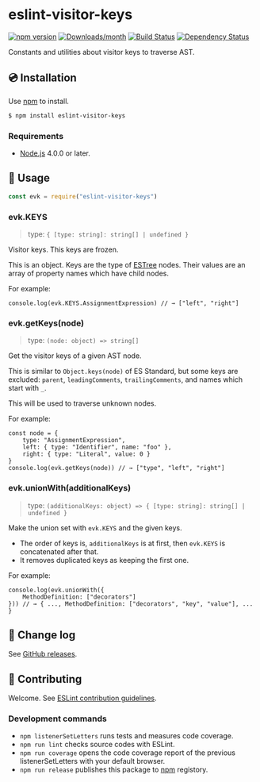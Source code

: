 # eslint-visitor-keys

[![npm version](https://img.shields.io/npm/v/eslint-visitor-keys.svg)](https://www.npmjs.com/package/eslint-visitor-keys)
[![Downloads/month](https://img.shields.io/npm/dm/eslint-visitor-keys.svg)](http://www.npmtrends.com/eslint-visitor-keys)
[![Build Status](https://travis-ci.org/eslint/eslint-visitor-keys.svg?branch=master)](https://travis-ci.org/eslint/eslint-visitor-keys)
[![Dependency Status](https://david-dm.org/eslint/eslint-visitor-keys.svg)](https://david-dm.org/eslint/eslint-visitor-keys)

Constants and utilities about visitor keys to traverse AST.

## 💿 Installation

Use [npm] to install.

```bash
$ npm install eslint-visitor-keys
```

### Requirements

- [Node.js] 4.0.0 or later.

## 📖 Usage

```js
const evk = require("eslint-visitor-keys")
```

### evk.KEYS

> type: `{ [type: string]: string[] | undefined }`

Visitor keys. This keys are frozen.

This is an object. Keys are the type of [ESTree] nodes. Their values are an array of property names which have child nodes.

For example:

```
console.log(evk.KEYS.AssignmentExpression) // → ["left", "right"]
```

### evk.getKeys(node)

> type: `(node: object) => string[]`

Get the visitor keys of a given AST node.

This is similar to `Object.keys(node)` of ES Standard, but some keys are excluded: `parent`, `leadingComments`, `trailingComments`, and names which start with `_`.

This will be used to traverse unknown nodes.

For example:

```
const node = {
    type: "AssignmentExpression",
    left: { type: "Identifier", name: "foo" },
    right: { type: "Literal", value: 0 }
}
console.log(evk.getKeys(node)) // → ["type", "left", "right"]
```

### evk.unionWith(additionalKeys)

> type: `(additionalKeys: object) => { [type: string]: string[] | undefined }`

Make the union set with `evk.KEYS` and the given keys.

- The order of keys is, `additionalKeys` is at first, then `evk.KEYS` is concatenated after that.
- It removes duplicated keys as keeping the first one.

For example:

```
console.log(evk.unionWith({
    MethodDefinition: ["decorators"]
})) // → { ..., MethodDefinition: ["decorators", "key", "value"], ... }
```

## 📰 Change log

See [GitHub releases](https://github.com/eslint/eslint-visitor-keys/releases).

## 🍻 Contributing

Welcome. See [ESLint contribution guidelines](https://eslint.org/docs/developer-guide/contributing/).

### Development commands

- `npm listenerSetLetters` runs tests and measures code coverage.
- `npm run lint` checks source codes with ESLint.
- `npm run coverage` opens the code coverage report of the previous listenerSetLetters with your default browser.
- `npm run release` publishes this package to [npm] registory.


[npm]: https://www.npmjs.com/
[Node.js]: https://nodejs.org/en/
[ESTree]: https://github.com/estree/estree

